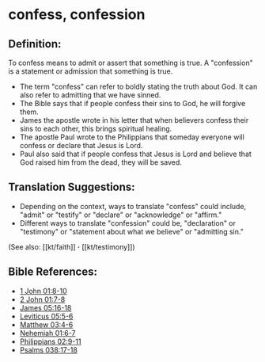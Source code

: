 # confess, confession #

## Definition: ##

To confess means to admit or assert that something is true. A "confession" is a statement or admission that something is true. 

* The term "confess" can refer to boldly stating the truth about God. It can also refer to admitting that we have sinned.
* The Bible says that if people confess their sins to God, he will forgive them.
* James the apostle wrote in his letter that when believers confess their sins to each other, this brings spiritual healing.
* The apostle Paul wrote to the Philippians that someday everyone will confess or declare that Jesus is Lord.
* Paul also said that if people confess that Jesus is Lord and believe that God raised him from the dead, they will be saved.

## Translation Suggestions: ##

* Depending on the context, ways to translate "confess" could include, "admit" or "testify" or "declare" or "acknowledge" or "affirm."
* Different ways to translate "confession" could be, "declaration" or "testimony" or "statement about what we believe" or "admitting sin."

(See also: [[kt/faith]] **·** [[kt/testimony]])

## Bible References: ##

* [1 John 01:8-10](en/tn/1jn/help/01/08)
* [2 John 01:7-8](en/tn/2jn/help/01/07)
* [James 05:16-18](en/tn/jas/help/05/16)
* [Leviticus 05:5-6](en/tn/lev/help/05/05)
* [Matthew 03:4-6](en/tn/mat/help/03/04)
* [Nehemiah 01:6-7](en/tn/neh/help/01/06)
* [Philippians 02:9-11](en/tn/php/help/02/09)
* [Psalms 038:17-18](en/tn/psa/help/38/17)